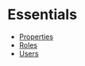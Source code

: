 # Essentials

- [Properties](/guide/essentials/properties/index.md)
- [Roles](/guide/essentials/roles/index.md)
- [Users](/guide/essentials/users/index.md)
